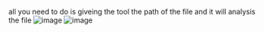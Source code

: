 all you need to do is giveing the tool the path of the file and it will analysis the file 
![image](https://github.com/mohabye/WebGuardian-Analytix/assets/76062472/cfc755c8-692e-4ffa-a6cc-a39e270a9eb9)
![image](https://github.com/mohabye/WebGuardian-Analytix/assets/76062472/bc78ad3e-457e-4659-a664-bc0fd0b48288)

